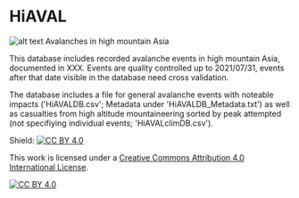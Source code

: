 # HiAVAL

![alt text](https://github.com/fidelsteiner/HMAGLOFDB/blob/main/HiAVALLogo.png?raw=true)
Avalanches in high mountain Asia

This database includes recorded avalanche events in high mountain Asia, documented in XXX. Events are quality controlled up to 2021/07/31, events after that date visible in the database need cross validation.

The database includes a file for general avalanche events with noteable impacts ('HiAVALDB.csv'; Metadata under 'HiAVALDB_Metadata.txt') as well as casualties from high altitude mountaineering sorted by peak attempted (not specifiying individual events; 'HiAVALclimDB.csv').


Shield: [![CC BY 4.0][cc-by-shield]][cc-by]

This work is licensed under a
[Creative Commons Attribution 4.0 International License][cc-by].

[![CC BY 4.0][cc-by-image]][cc-by]

[cc-by]: http://creativecommons.org/licenses/by/4.0/
[cc-by-image]: https://i.creativecommons.org/l/by/4.0/88x31.png
[cc-by-shield]: https://img.shields.io/badge/License-CC%20BY%204.0-lightgrey.svg
